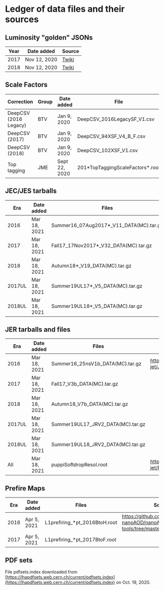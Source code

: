 # Ledger of data files and their sources

## Luminosity "golden" JSONs
| Year | Date added | Source |
|------|------------|--------|
| 2017 | Nov 12, 2020 | [Twiki](https://twiki.cern.ch/twiki/bin/view/CMS/TWikiLUM#CurRec) |
| 2018 | Nov 12, 2020 | [Twiki](https://twiki.cern.ch/twiki/bin/view/CMS/TWikiLUM#CurRec) |

## Scale Factors

| Correction | Group | Date added | File | TIMBER module(s) | Sources |
|------------|-------|------------|------|-----------------------|---------|
| DeepCSV (2016 Legacy) | BTV | Jan 9, 2020   | DeepCSV_2016LegacySF_V1.csv        | SJBtag_SF.cc | [Twiki](https://twiki.cern.ch/twiki/bin/viewauth/CMS/BtagRecommendation2016Legacy) |
| DeepCSV (2017)        | BTV | Jan 9, 2020   | DeepCSV_94XSF_V4_B_F.csv           | SJBtag_SF.cc | [Twiki](https://twiki.cern.ch/twiki/bin/viewauth/CMS/BtagRecommendation94X) |
| DeepCSV (2018)        | BTV | Jan 9, 2020   | DeepCSV_102XSF_V1.csv              | SJBtag_SF.cc | [Twiki](https://twiki.cern.ch/twiki/bin/viewauth/CMS/BtagRecommendation102X) |
| Top tagging           | JME | Sept 22, 2020 | 201\*TopTaggingScaleFactors\*.root | None | [Twiki](https://twiki.cern.ch/twiki/bin/viewauth/CMS/JetTopTagging) [GitHub](https://github.com/cms-jet/TopTaggingScaleFactors) |

## JEC/JES tarballs
| Era    | Date added   | Files                                    | Sources |
|--------|--------------|------------------------------------------|---------|
| 2016   | Mar 18, 2021 | Summer16_07Aug2017*_V11_DATA(MC).tar.gz  | https://github.com/cms-jet/JRDatabase/tree/master/tarballs |
| 2017   | Mar 18, 2021 | Fall17_17Nov2017*_V32_DATA(MC).tar.gz    | |
| 2018   | Mar 18, 2021 | Autumn18*_V19_DATA(MC).tar.gz            | |
| 2017UL | Mar 18, 2021 | Summer19UL17*_V5_DATA(MC).tar.gz         | |
| 2018UL | Mar 18, 2021 | Summer19UL18*_V5_DATA(MC).tar.gz         | |

## JER tarballs and files
| Era    | Date added   | Files                             | Sources |
|--------|--------------|-----------------------------------|---------|
| 2016   | Mar 18, 2021 | Summer16_25nsV1b_DATA(MC).tar.gz  | https://github.com/cms-jet/JRDatabase/tree/master/tarballs |
| 2017   | Mar 18, 2021 | Fall17_V3b_DATA(MC).tar.gz        | |
| 2018   | Mar 18, 2021 | Autumn18_V7b_DATA(MC).tar.gz      | |
| 2017UL | Mar 18, 2021 | Summer19UL17_JRV2_DATA(MC).tar.gz | |
| 2018UL | Mar 18, 2021 | Summer19UL18_JRV2_DATA(MC).tar.gz | |
| All    | Mar 18, 2021 | puppiSoftdropResol.root           | https://github.com/cms-jet/PuppiSoftdropMassCorrections/tree/80X/weights |

## Prefire Maps
| Era    | Date added   | Files                             | Sources |
|--------|--------------|-----------------------------------|---------|
| 2016   | Apr 5, 2021  | L1prefiring_*pt_2016BtoH.root     | https://github.com/cms-nanoAOD/nanoAOD-tools/tree/master/data/prefire_maps |
| 2017   | Apr 5, 2021  | L1prefiring_*pt_2017BtoF.root     | |

## PDF sets
File pdfsets.index downloaded from [https://lhapdfsets.web.cern.ch/current/pdfsets.index](https://lhapdfsets.web.cern.ch/current/pdfsets.index) on Oct. 19, 2020.